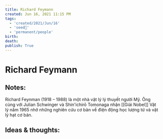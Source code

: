 ```yaml
---
title: Richard Feymann
created: Jun 16, 2021 11:15 PM
tags:
  - 'created/2021/Jun/16'
  - 'seed🥜'
  - 'permanent/people'
birth: 
death: 
publish: True
---
```

# Richard Feymann

## Notes:

Richard Feynman (1918 – 1988) là một nhà vật lý lý thuyết người Mỹ. Ông cùng với Julian Schwinger và Shin'ichirō Tomonaga nhận [[Giải Nobel]] Vật lý năm 1965 nhờ những nghiên cứu cơ bản về điện động học lượng tử và vật lý hạt cơ bản.

## Ideas & thoughts:

